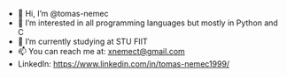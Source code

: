 - 👋 Hi, I’m @tomas-nemec
- 👀 I’m interested in all programming languages but mostly in Python and C
- 🌱 I’m currently studying at STU FIIT
- 📫 You can reach me at: xnemect@gmail.com
- LinkedIn: https://www.linkedin.com/in/tomas-nemec1999/

<!---
tomas-nemec/tomas-nemec is a ✨ special ✨ repository because its `README.md` (this file) appears on your GitHub profile.
You can click the Preview link to take a look at your changes.
--->
